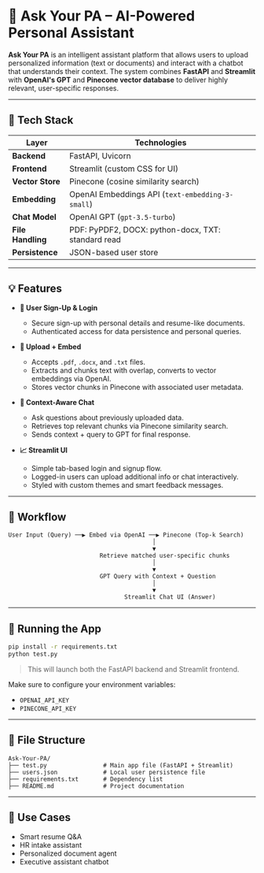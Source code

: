 # 🤖 Ask Your PA – AI-Powered Personal Assistant

**Ask Your PA** is an intelligent assistant platform that allows users to upload personalized information (text or documents) and interact with a chatbot that understands their context. The system combines **FastAPI** and **Streamlit** with **OpenAI's GPT** and **Pinecone vector database** to deliver highly relevant, user-specific responses.

---

## 🔧 Tech Stack

| Layer              | Technologies                                                                 |
|-------------------|------------------------------------------------------------------------------|
| **Backend**        | FastAPI, Uvicorn                                                             |
| **Frontend**       | Streamlit (custom CSS for UI)                                                |
| **Vector Store**   | Pinecone (cosine similarity search)                                          |
| **Embedding**      | OpenAI Embeddings API (`text-embedding-3-small`)                             |
| **Chat Model**     | OpenAI GPT (`gpt-3.5-turbo`)                                                  |
| **File Handling**  | PDF: PyPDF2, DOCX: python-docx, TXT: standard read                           |
| **Persistence**    | JSON-based user store                                                        |

---

## 💡 Features

- **📝 User Sign-Up & Login**
  - Secure sign-up with personal details and resume-like documents.
  - Authenticated access for data persistence and personal queries.

- **📁 Upload + Embed**
  - Accepts `.pdf`, `.docx`, and `.txt` files.
  - Extracts and chunks text with overlap, converts to vector embeddings via OpenAI.
  - Stores vector chunks in Pinecone with associated user metadata.

- **💬 Context-Aware Chat**
  - Ask questions about previously uploaded data.
  - Retrieves top relevant chunks via Pinecone similarity search.
  - Sends context + query to GPT for final response.

- **📈 Streamlit UI**
  - Simple tab-based login and signup flow.
  - Logged-in users can upload additional info or chat interactively.
  - Styled with custom themes and smart feedback messages.

---

## 🧠 Workflow

```text
User Input (Query) ──▶ Embed via OpenAI ──▶ Pinecone (Top-k Search)
                                         │
                                         ▼
                          Retrieve matched user-specific chunks
                                         │
                                         ▼
                          GPT Query with Context + Question
                                         │
                                         ▼
                                 Streamlit Chat UI (Answer)
```

---

## 🚀 Running the App

```bash
pip install -r requirements.txt
python test.py
```
> This will launch both the FastAPI backend and Streamlit frontend.

Make sure to configure your environment variables:
- `OPENAI_API_KEY`
- `PINECONE_API_KEY`

---

## 📂 File Structure
```
Ask-Your-PA/
├── test.py                # Main app file (FastAPI + Streamlit)
├── users.json             # Local user persistence file
├── requirements.txt       # Dependency list
├── README.md              # Project documentation
```

---

## 📎 Use Cases
- Smart resume Q&A
- HR intake assistant
- Personalized document agent
- Executive assistant chatbot

